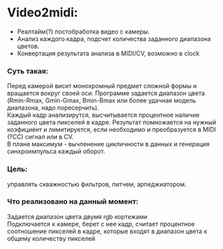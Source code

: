 # Video2midi:  
- Реалтайм(?) постобработка видео с камеры.  
- Анализ каждого кадра, подсчет количества заданного диапазона цветов.  
- Конвертация результата анализа в MIDI/CV, возможно в clock  
  
### Суть такая:  
Перед камерой висит монохромный предмет сложной формы и вращается вокруг своей оси. Программе задается диапазон цвета (Rmin-Rmax, Gmin-Gmax, Bmin-Bmax или более удачная модель диапазона, надо поресерчить).  
Каждый кадр анализирутся, высчитывается процентное наличие заданного цвета пикселей в кадре. Результат помножается на нужный коэфициент и лимитируется, если необходимо и преобразуется в MIDI (?CC) сигнал или в CV.  
В плане максимум - вычленение цикличности в данных и генерация синхроимпульса каждый оборот.  
### Цель:  
управлять скважностью фильтров, питчем, арпеджиатором.  
    
### Что реализовано на данный момент:  
Задается диапазон цвета двумя rgb кортежами  
Подключается к камере, берет с нее кадр, считает процентное соотношение пикселей в кадре, которые входят в диапазон цвета к общему количеству пикселей  
